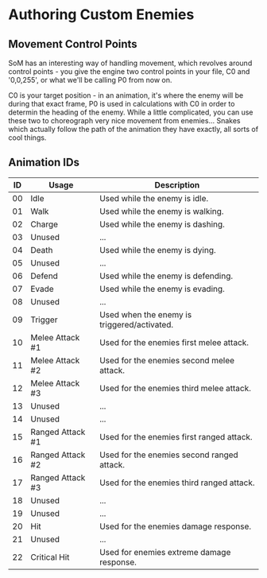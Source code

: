 # Authoring Custom Enemies

## Movement Control Points
SoM has an interesting way of handling movement, which revolves around control points - you give the engine two control points in your file, C0 and '0,0,255', or what we'll be calling P0 from now on.

C0 is your target position - in an animation, it's where the enemy will be during that exact frame, P0 is used in calculations with C0 in order to determin the heading of the enemy. While a little complicated, you can use these two to choreograph very nice movement from enemies... Snakes which actually follow the path of the animation they have exactly, all sorts of cool things.

## Animation IDs
| ID | Usage | Description |
|----|-------|-------------|
| 00 | Idle | Used while the enemy is idle. |
| 01 | Walk | Used while the enemy is walking. |
| 02 | Charge | Used while the enemy is dashing. |
| 03 | Unused | ... |
| 04 | Death | Used while the enemy is dying. |
| 05 | Unused | ... |
| 06 | Defend | Used while the enemy is defending. |
| 07 | Evade | Used while the enemy is evading. |
| 08 | Unused | ... |
| 09 | Trigger | Used when the enemy is triggered/activated. |
| 10 | Melee Attack #1 | Used for the enemies first melee attack. |
| 11 | Melee Attack #2 | Used for the enemies second melee attack. |
| 12 | Melee Attack #3 | Used for the enemies third melee attack. |
| 13 | Unused | ... |
| 14 | Unused | ... |
| 15 | Ranged Attack #1 | Used for the enemies first ranged attack. |
| 16 | Ranged Attack #2 | Used for the enemies second ranged attack. |
| 17 | Ranged Attack #3 | Used for the enemies third ranged attack. |
| 18 | Unused | ... |
| 19 | Unused | ... |
| 20 | Hit | Used for the enemies damage response. |
| 21 | Unused | ... |
| 22 | Critical Hit | Used for enemies extreme damage response. |
